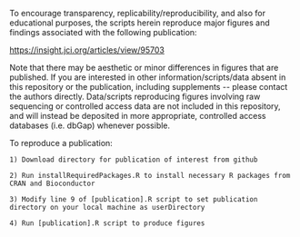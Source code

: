 To encourage transparency, replicability/reproducibility, and also for educational purposes, the scripts herein reproduce major figures and findings associated with the following publication:

https://insight.jci.org/articles/view/95703

Note that there may be aesthetic or minor differences in figures that are published. If you are interested in other information/scripts/data absent in this repository or the publication, including supplements -- please contact the authors directly. Data/scripts reproducing figures involving raw sequencing or controlled access data are not included in this repository, and will instead be deposited in more appropriate, controlled access databases (i.e. dbGap) whenever possible. 

To reproduce a publication:

	1) Download directory for publication of interest from github

	2) Run installRequiredPackages.R to install necessary R packages from CRAN and Bioconductor

	3) Modify line 9 of [publication].R script to set publication directory on your local machine as userDirectory

	4) Run [publication].R script to produce figures
